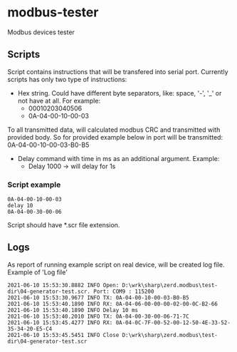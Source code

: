 # modbus-tester
Modbus devices tester

## Scripts

Script contains instructions that will be transfered into serial port. 
Currently scripts has only two type of instructions:

* Hex string. Could have different byte separators, like: space, '-', '_' or not have at all. For example:
  - 00010203040506 
  - 0A-04-00-10-00-03
  
To all transmitted data, will calculated modbus CRC and transmitted with provided body. So for provided example below in port will be transmitted: 0A-04-00-10-00-03-B0-B5
 
* Delay command with time in ms as an additional argument. Example:
  - Delay 1000 -> will delay for 1s
  
### Script example

```Script
0A-04-00-10-00-03
delay 10
0A-04-00-30-00-06
```

Script should have *.scr file extension. 

## Logs

As report of running example script on real device, will be created log file. 
Example of 'Log file'

```Log
2021-06-10 15:53:30.8882 INFO Open: D:\wrk\sharp\zerd.modbus\test-dir\04-generator-test.scr. Port: COM9 : 115200
2021-06-10 15:53:30.9677 INFO TX: 0A-04-00-10-00-03-B0-B5
2021-06-10 15:53:40.1890 INFO RX: 0A-04-06-00-00-00-02-00-0C-B2-66
2021-06-10 15:53:40.1890 INFO Delay 10 ms
2021-06-10 15:53:40.2010 INFO TX: 0A-04-00-30-00-06-71-7C
2021-06-10 15:53:45.4277 INFO RX: 0A-04-0C-7F-00-52-00-12-50-4E-33-52-35-34-20-E5-C4
2021-06-10 15:53:45.5451 INFO Close D:\wrk\sharp\zerd.modbus\test-dir\04-generator-test.scr
```
